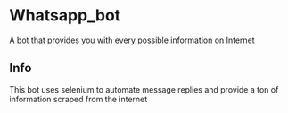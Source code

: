 # Whatsapp_bot

A bot that provides you with every possible information on Internet

## Info

This bot uses selenium to automate message replies and provide a ton of information scraped from the internet
